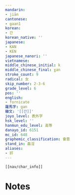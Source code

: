 ```yaml
---
mandarin:
- jiān
cantonese:
- gaan1
korean:
- 간
korean_native: ''
japanese:
- KAN
- KEN
japanese_nanori: ''
vietnamese:
middle_chinese_initial: k
middle_chinese_final: ɣan
stroke_count: 9
radical: 女
skip_number: 2-3-6
grade_level: 6
pos: ''
english:
- fornicate
羅馬字: gan
韓文: '[[간]]'
joyo_level: 表外字
hsk_level: ''
hanmun_edu_level: 高等
danayo_id: 6151
mc_id: 648
graphemic_classification: 會意
stand_in: 姦淫
aliases:
- 奸
---
```

```meta-bind-embed
[[nav/char_info]]
```

# Notes
